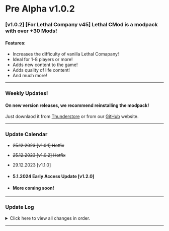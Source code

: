 # Pre Alpha v1.0.2
### [v1.0.2] [For Lethal Company v45] Lethal CMod is a modpack with over +30 Mods!

#### Features:
- Increases the difficulty of vanilla Lethal Comapany!
- Ideal for 1-8 players or more!
- Adds new content to the game!
- Adds quality of life content!
- And much more!

---
### Weekly Updates!
#### On new version releases, we recommend reinstalling the modpack!
Just downlaod it from 
<a href="https://thunderstore.io/package/Lethal_CMod/?section=modpacks" target="_blank">Thunderstore</a>
or from our <a href="https://github.com/LethalCMod">GitHub</a> website.

---
### Update Calendar

- ~~25.12.2023 [v1.0.1] Hotfix~~

- ~~25.12.2023 [v1.0.2] Hotfix~~

- 29.12.2023 [v1.1.0]

- #### 5.1.2024 Early Access Update [v1.2.0]

- #### More coming soon!

---
### Update Log
<details>
<summary>Click here to view all changes in order.</summary>

### v1.0.0
```
- Release
```

### v1.0.1
```
Fixes
- Fixed TAB problem with terminal

Removed
- Glowstick
- Terminal_Clock
- AdditionalSuits
```

### v1.0.2
```
Fixes
- Fixed README.md file
- Fixed some other issues

Improvements
- Added GitHub link

```

</details>

---

